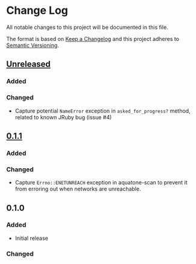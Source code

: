 # Change Log
All notable changes to this project will be documented in this file.

The format is based on [Keep a Changelog](http://keepachangelog.com/)
and this project adheres to [Semantic Versioning](http://semver.org/).

## [Unreleased]
### Added

### Changed
 - Capture potential `NameError` exception in `asked_for_progress?` method,
   related to known JRuby bug (issue #4)

## [0.1.1]
### Added

### Changed
- Capture `Errno::ENETUNREACH` exception in aquatone-scan to prevent it from
  erroring out when networks are unreachable.

## 0.1.0
### Added
- Initial release

### Changed

[Unreleased]: https://github.com/michenriksen/aquatone/compare/v0.1.1...HEAD
[0.1.1]: https://github.com/michenriksen/aquatone/compare/v0.1.0...v0.1.1
